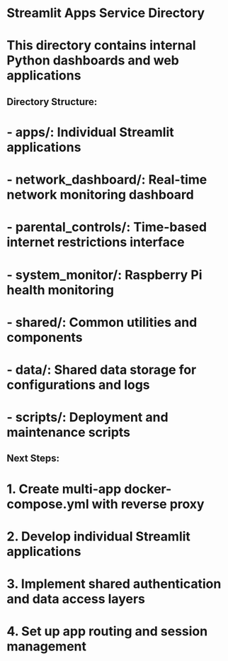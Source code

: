 # Streamlit Apps Service Directory
# This directory contains internal Python dashboards and web applications

## Directory Structure:
# - apps/: Individual Streamlit applications
#   - network_dashboard/: Real-time network monitoring dashboard
#   - parental_controls/: Time-based internet restrictions interface
#   - system_monitor/: Raspberry Pi health monitoring
#   - shared/: Common utilities and components
# - data/: Shared data storage for configurations and logs
# - scripts/: Deployment and maintenance scripts

## Next Steps:
# 1. Create multi-app docker-compose.yml with reverse proxy
# 2. Develop individual Streamlit applications
# 3. Implement shared authentication and data access layers
# 4. Set up app routing and session management
